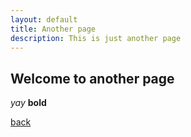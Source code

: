 ```yaml
---
layout: default
title: Another page
description: This is just another page
---
```


## Welcome to another page

_yay_ **bold**

[back](./)
